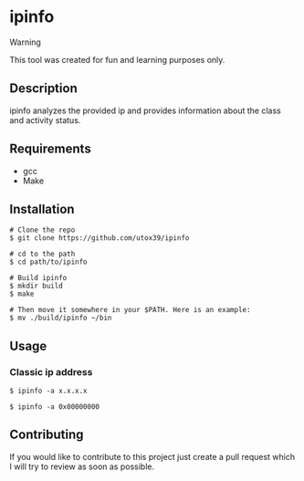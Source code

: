 # ipinfo

> [!WARNING]
> This tool was created for fun and learning purposes only.

## Description

ipinfo analyzes the provided ip and provides information about the class and activity status.

## Requirements

- gcc
- Make

## Installation

```console
# Clone the repo
$ git clone https://github.com/utox39/ipinfo

# cd to the path
$ cd path/to/ipinfo

# Build ipinfo
$ mkdir build
$ make

# Then move it somewhere in your $PATH. Here is an example:
$ mv ./build/ipinfo ~/bin

```

## Usage

### Classic ip address

```console
$ ipinfo -a x.x.x.x
```

```console
$ ipinfo -a 0x00000000
```

## Contributing

If you would like to contribute to this project just create a pull request which I will try to review as soon as possible.
